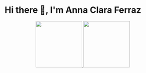 # Hi there 👋, I'm Anna Clara Ferraz

<div align="center">
  <a href="https://github.com/annaclaraf">
  <img  height="150em" src="https://github-readme-stats.vercel.app/api?username=annaclaraf&count_private=true&show_icons=true&hide=prs,contribs&include_all_commits=true&theme=omni">
  <img height="150em" src="https://github-readme-stats.vercel.app/api/top-langs/?username=annaclaraf&layout=compact&langs_count=8&theme=omni">
</div>

